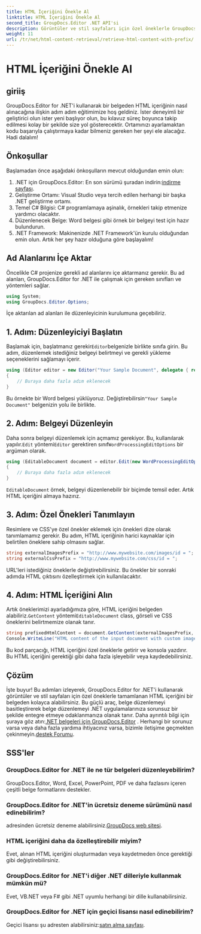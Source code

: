 ```yaml
---
title: HTML İçeriğini Önekle Al
linktitle: HTML İçeriğini Önekle Al
second_title: GroupDocs.Editor .NET API'si
description: Görüntüler ve stil sayfaları için özel öneklerle GroupDocs.Editor for .NET'i kullanarak belgelerden HTML içeriğini nasıl alacağınızı öğrenin. Adım adım kılavuz dahildir.
weight: 11
url: /tr/net/html-content-retrieval/retrieve-html-content-with-prefix/
---
```


# HTML İçeriğini Önekle Al

## giriiş
GroupDocs.Editor for .NET'i kullanarak bir belgeden HTML içeriğinin nasıl alınacağına ilişkin adım adım eğitimimize hoş geldiniz. İster deneyimli bir geliştirici olun ister yeni başlıyor olun, bu kılavuz süreç boyunca takip edilmesi kolay bir şekilde size yol gösterecektir. Ortamınızı ayarlamaktan kodu başarıyla çalıştırmaya kadar bilmeniz gereken her şeyi ele alacağız. Hadi dalalım!
## Önkoşullar
Başlamadan önce aşağıdaki önkoşulların mevcut olduğundan emin olun:
1.  .NET için GroupDocs.Editor: En son sürümü şuradan indirin:[indirme sayfası](https://releases.groupdocs.com/editor/net/).
2. Geliştirme Ortamı: Visual Studio veya tercih edilen herhangi bir başka .NET geliştirme ortamı.
3. Temel C# Bilgisi: C# programlamaya aşinalık, örnekleri takip etmenize yardımcı olacaktır.
4. Düzenlenecek Belge: Word belgesi gibi örnek bir belgeyi test için hazır bulundurun.
5. .NET Framework: Makinenizde .NET Framework'ün kurulu olduğundan emin olun.
Artık her şey hazır olduğuna göre başlayalım!
## Ad Alanlarını İçe Aktar
Öncelikle C# projenize gerekli ad alanlarını içe aktarmanız gerekir. Bu ad alanları, GroupDocs.Editor for .NET ile çalışmak için gereken sınıfları ve yöntemleri sağlar.
```csharp
using System;
using GroupDocs.Editor.Options;
```
İçe aktarılan ad alanları ile düzenleyicinin kurulumuna geçebiliriz.
## 1. Adım: Düzenleyiciyi Başlatın
 Başlamak için, başlatmanız gerekir`Editor`belgenizle birlikte sınıfa girin. Bu adım, düzenlemek istediğiniz belgeyi belirtmeyi ve gerekli yükleme seçeneklerini sağlamayı içerir.
```csharp
using (Editor editor = new Editor("Your Sample Document", delegate { return new WordProcessingLoadOptions(); }))
{
    // Buraya daha fazla adım eklenecek
}
```
 Bu örnekte bir Word belgesi yüklüyoruz. Değiştirebilirsin`"Your Sample Document"` belgenizin yolu ile birlikte.
## 2. Adım: Belgeyi Düzenleyin
 Daha sonra belgeyi düzenlemek için açmamız gerekiyor. Bu, kullanılarak yapılır.`Edit` yöntemi`Editor` gerektiren sınıf`WordProcessingEditOptions` bir argüman olarak.
```csharp
using (EditableDocument document = editor.Edit(new WordProcessingEditOptions()))
{
    // Buraya daha fazla adım eklenecek
}
```
`EditableDocument` örnek, belgeyi düzenlenebilir bir biçimde temsil eder. Artık HTML içeriğini almaya hazırız.
## 3. Adım: Özel Önekleri Tanımlayın
Resimlere ve CSS'ye özel önekler eklemek için önekleri dize olarak tanımlamamız gerekir. Bu adım, HTML içeriğinin harici kaynaklar için belirtilen öneklere sahip olmasını sağlar.
```csharp
string externalImagesPrefix = "http://www.mywebsite.com/images/id = ";
string externalCssPrefix = "http://www.mywebsite.com/css/id = ";
```
URL'leri istediğiniz öneklerle değiştirebilirsiniz. Bu önekler bir sonraki adımda HTML çıktısını özelleştirmek için kullanılacaktır.
## 4. Adım: HTML İçeriğini Alın
Artık öneklerimizi ayarladığımıza göre, HTML içeriğini belgeden alabiliriz.`GetContent` yöntemi`EditableDocument` class, görseli ve CSS öneklerini belirtmemize olanak tanır.
```csharp
string prefixedHtmlContent = document.GetContent(externalImagesPrefix, externalCssPrefix);
Console.WriteLine("HTML content of the input document with custom image and stylesheet prefixes: {0}", prefixedHtmlContent);
```
Bu kod parçacığı, HTML içeriğini özel öneklerle getirir ve konsola yazdırır. Bu HTML içeriğini gerektiği gibi daha fazla işleyebilir veya kaydedebilirsiniz.
## Çözüm
İşte buyur! Bu adımları izleyerek, GroupDocs.Editor for .NET'i kullanarak görüntüler ve stil sayfaları için özel öneklerle tamamlanan HTML içeriğini bir belgeden kolayca alabilirsiniz. Bu güçlü araç, belge düzenlemeyi basitleştirerek belge düzenlemeyi .NET uygulamalarınıza sorunsuz bir şekilde entegre etmeye odaklanmanıza olanak tanır.
 Daha ayrıntılı bilgi için şuraya göz atın:[.NET belgeleri için GroupDocs.Editor](https://tutorials.groupdocs.com/editor/net/) . Herhangi bir sorunuz varsa veya daha fazla yardıma ihtiyacınız varsa, bizimle iletişime geçmekten çekinmeyin.[destek Forumu](https://forum.groupdocs.com/c/editor/20).
## SSS'ler
### GroupDocs.Editor for .NET ile ne tür belgeleri düzenleyebilirim?
GroupDocs.Editor, Word, Excel, PowerPoint, PDF ve daha fazlasını içeren çeşitli belge formatlarını destekler.
### GroupDocs.Editor for .NET'in ücretsiz deneme sürümünü nasıl edinebilirim?
 adresinden ücretsiz deneme alabilirsiniz.[GroupDocs web sitesi](https://releases.groupdocs.com/).
### HTML içeriğini daha da özelleştirebilir miyim?
Evet, alınan HTML içeriğini oluşturmadan veya kaydetmeden önce gerektiği gibi değiştirebilirsiniz.
### GroupDocs.Editor for .NET'i diğer .NET dilleriyle kullanmak mümkün mü?
Evet, VB.NET veya F# gibi .NET uyumlu herhangi bir dille kullanabilirsiniz.
### GroupDocs.Editor for .NET için geçici lisansı nasıl edinebilirim?
 Geçici lisansı şu adresten alabilirsiniz:[satın alma sayfası](https://purchase.groupdocs.com/temporary-license/).